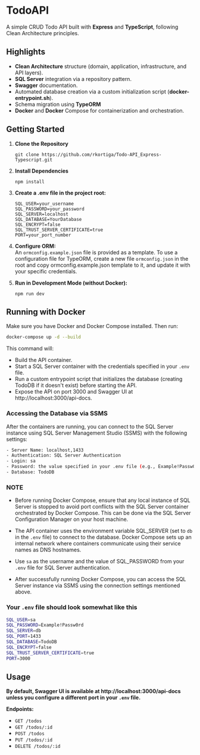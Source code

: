# TodoAPI

A simple CRUD Todo API built with **Express** and **TypeScript**, following Clean Architecture principles.

## Highlights

- **Clean Architecture** structure (domain, application, infrastructure, and API layers).
- **SQL Server** integration via a repository pattern.
- **Swagger** documentation.
- Automated database creation via a custom initialization script (**docker-entrypoint.sh**).
- Schema migration using **TypeORM**
- **Docker** and **Docker** Compose for containerization and orchestration.

## Getting Started

1. **Clone the Repository**
   ```
   git clone https://github.com/rkortiga/Todo-API_Express-Typescript.git
   ```

2. **Install Dependencies**
   ```
   npm install
   ```

3. **Create a .env file in the project root:**
   ```
   SQL_USER=your_username
   SQL_PASSWORD=your_password
   SQL_SERVER=localhost
   SQL_DATABASE=YourDatabase
   SQL_ENCRYPT=false
   SQL_TRUST_SERVER_CERTIFICATE=true
   PORT=your_port_number
   ```

4. **Configure ORM:**  
   An `ormconfig.example.json` file is provided as a template. To use a configuration file for TypeORM, create a new
   file `ormconfig.json` in the root and copy
   ormconfig.example.json template to it, and update it with your specific credentials.


5. **Run in Development Mode (without Docker):**

   ```
   npm run dev
   ```

## Running with Docker

Make sure you have Docker and Docker Compose installed. Then run:

```bash
docker-compose up -d --build
```

This command will:

- Build the API container.
- Start a SQL Server container with the credentials specified in your `.env` file.
- Run a custom entrypoint script that initializes the database (creating TodoDB if it doesn't exist) before starting the
  API.
- Expose the API on port 3000 and Swagger UI at http://localhost:3000/api-docs.

### Accessing the Database via SSMS

After the containers are running, you can connect to the SQL Server instance using SQL Server Management Studio (SSMS)
with the following settings:

```bash
- Server Name: localhost,1433
- Authentication: SQL Server Authentication
- Login: sa
- Password: the value specified in your .env file (e.g., Example!Passw0rd)
- Database: TodoDB
```

### NOTE

- Before running Docker Compose, ensure that any local instance of SQL Server is stopped to avoid port conflicts with
  the SQL Server container orchestrated by Docker Compose. This can be done via the SQL Server Configuration Manager on
  your host machine.

- The API container uses the environment variable SQL_SERVER (set to `db` in the `.env` file) to connect to the
  database.
  Docker Compose sets up an internal network where containers communicate using their service names as DNS hostnames.

- Use `sa` as the username and the value of SQL_PASSWORD from your `.env` file for SQL Server authentication.

- After successfully running Docker Compose, you can access the SQL Server instance via SSMS using the connection
  settings mentioned above.

### Your `.env` file should look somewhat like this

```bash
SQL_USER=sa
SQL_PASSWORD=Example!Passw0rd
SQL_SERVER=db
SQL_PORT=1433
SQL_DATABASE=TodoDB
SQL_ENCRYPT=false
SQL_TRUST_SERVER_CERTIFICATE=true
PORT=3000
```

## Usage

**By default, Swagger UI is available at http://localhost:3000/api-docs unless you configure a different port in
your `.env` file.**

**Endpoints:**

- `GET /todos`
- `GET /todos/:id`
- `POST /todos`
- `PUT /todos/:id`
- `DELETE /todos/:id`